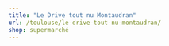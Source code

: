 ```yaml
---
title: "Le Drive tout nu Montaudran"
url: /toulouse/le-drive-tout-nu-montaudran/
shop: supermarché
---
```

